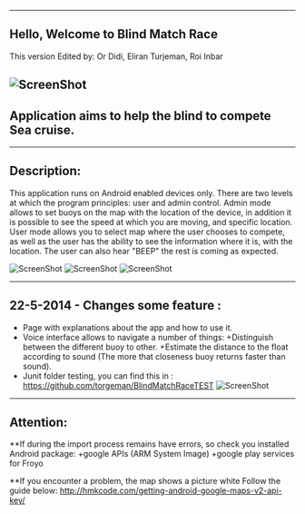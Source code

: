----------------------------------
Hello, Welcome to Blind Match Race 
----------------------------------
This version Edited by:
Or Didi,
Eliran Turjeman,
Roi Inbar

![ScreenShot](http://leave-me.com/torsys/img_ex4/Screenshot_2014-05-22-18-33-28.png "User Panel")
--------------------------------------------------------
Application aims to help the blind to compete Sea cruise.
--------------------------------------------------------

------------
Description:
------------
This application runs on Android enabled devices only.
There are two levels at which the program principles: user and admin control.
Admin mode allows to set buoys on the map with the location of the device,
in addition it is possible to see the speed at which you are moving, and specific location.
User mode allows you to select map where the user chooses to compete,
as well as the user has the ability to see the information where it is, with the location.
The user can also hear "BEEP" the rest is coming as expected.

![ScreenShot](http://leave-me.com/torsys/img_ex4/Screenshot_2014-05-22-18-32-34.png "main panel")
![ScreenShot](http://leave-me.com/torsys/img_ex4/Screenshot_2014-05-22-18-32-35.png "User play")
![ScreenShot](http://leave-me.com/torsys/img_ex4/Screenshot_2014-05-22-18-32-29.png "admin panel")

----------------------------------
22-5-2014 - Changes some feature :
----------------------------------
* Page with explanations about the app and how to use it.
* Voice interface allows to navigate a number of things:
   +Distinguish between the different buoy to other.
   +Estimate the distance to the float according to sound (The more that closeness buoy returns faster than sound).
* Junit folder testing, you can find this in : https://github.com/torgeman/BlindMatchRaceTEST
![ScreenShot](http://leave-me.com/torsys/img_ex4/Screenshot_2014-05-22-17-55-52.png "help page")

----------
Attention:
----------
**If during the import process remains have errors, so check you installed Android package: 
       +google APIs (ARM System Image)
       +google play services for Froyo
       
**If you encounter a problem, the map shows a picture white Follow the guide below:
http://hmkcode.com/getting-android-google-maps-v2-api-key/




